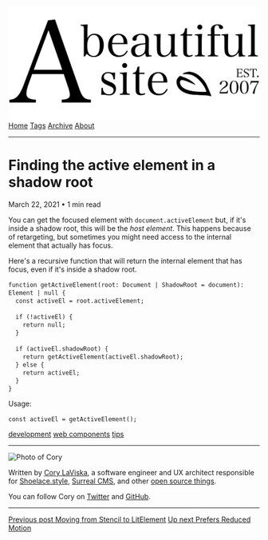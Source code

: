 <a href="../../index.html" class="header-link"><img src="../../images/logos/wordmark.svg" alt="A Beautiful Site" class="wordmark" /></a> <a href="../../index.html" class="nav-item">Home</a> <a href="../../tags/index.html" class="nav-item">Tags</a> <a href="../index.html" class="nav-item">Archive</a> <a href="../../about/index.html" class="nav-item">About</a>

---

# Finding the active element in a shadow root

March 22, 2021 • 1 min read

You can get the focused element with `document.activeElement` but, if it's inside a shadow root, this will be the _host element_. This happens because of retargeting, but sometimes you might need access to the internal element that actually has focus.

Here's a recursive function that will return the internal element that has focus, even if it's inside a shadow root.

    function getActiveElement(root: Document | ShadowRoot = document): Element | null {
      const activeEl = root.activeElement;

      if (!activeEl) {
        return null;
      }

      if (activeEl.shadowRoot) {
        return getActiveElement(activeEl.shadowRoot);
      } else {
        return activeEl;
      }
    }

Usage:

    const activeEl = getActiveElement();

<a href="../../tags/development/index.html" class="post-tag">development</a> <a href="../../tags/web%20components/index.html" class="post-tag">web components</a> <a href="../../tags/tips/index.html" class="post-tag">tips</a>

---

<img src="http://0.gravatar.com/avatar/bf1b3b95fd5b096a3592247c29667b33?s=512" alt="Photo of Cory" class="avatar avatar-small" />

Written by [Cory LaViska](../../index-4.html), a software engineer and UX architect responsible for [Shoelace.style](https://shoelace.style/), [Surreal CMS](https://www.surrealcms.com/), and other [open source things](https://github.com/claviska).

You can follow Cory on [Twitter](https://twitter.com/claviska) and [GitHub](https://github.com/claviska).

---

<a href="../moving-from-stencil-to-lit-element/index.html" class="post-nav-previous"><span class="small">Previous post</span> Moving from Stencil to LitElement</a> <a href="../prefers-reduced-motion/index.html" class="post-nav-next"><span class="small">Up next</span> Prefers Reduced Motion</a>
